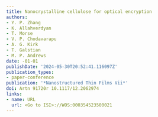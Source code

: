 ```yaml
---
title: Nanocrystalline cellulose for optical encryption
authors:
- Y. P. Zhang
- K. Allahverdyan
- T. Morse
- V. P. Chodavarapu
- A. G. Kirk
- T. Galstian
- M. P. Andrews
date: -01-01
publishDate: '2024-05-30T20:52:41.116097Z'
publication_types:
- paper-conference
publication: '*Nanostructured Thin Films Vii*'
doi: Artn 91720r 10.1117/12.2062974
links:
- name: URL
  url: <Go to ISI>://WOS:000354523500021
---
```


